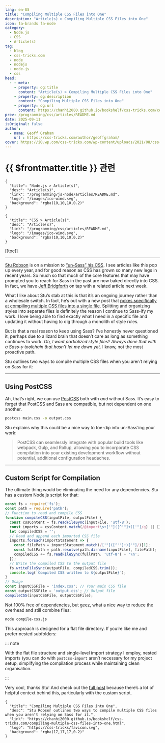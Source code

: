 ```yaml
---
lang: en-US
title: "Compiling Multiple CSS Files into One"
description: "Article(s) > Compiling Multiple CSS Files into One"
icon: fa-brands fa-node
category:
  - Node.js
  - CSS
  - Article(s)
tag:
  - blog
  - css-tricks.com
  - node
  - nodejs
  - node-js
  - css
head:
  - - meta:
    - property: og:title
      content: "Article(s) > Compiling Multiple CSS Files into One"
    - property: og:description
      content: "Compiling Multiple CSS Files into One"
    - property: og:url
      content: https://chanhi2000.github.io/bookshelf/css-tricks.com/compiling-multiple-css-files-into-one.html
prev: /programming/css/articles/README.md
date: 2025-09-11
isOriginal: false
author:
  - name: Geoff Graham
    url : https://css-tricks.com/author/geoffgraham/
cover: https://i0.wp.com/css-tricks.com/wp-content/uploads/2021/08/css-modules-connections.jpg
---
```


# {{ $frontmatter.title }} 관련

```component VPCard
{
  "title": "Node.js > Article(s)",
  "desc": "Article(s)",
  "link": "/programming/js-node/articles/README.md",
  "logo": "/images/ico-wind.svg",
  "background": "rgba(10,10,10,0.2)"
}
```

```component VPCard
{
  "title": "CSS > Article(s)",
  "desc": "Article(s)",
  "link": "/programming/css/articles/README.md",
  "logo": "/images/ico-wind.svg",
  "background": "rgba(10,10,10,0.2)"
}
```

[[toc]]

---

<SiteInfo
  name="Compiling Multiple CSS Files into One"
  desc="Stu Robson outlines two ways to compile multiple CSS files when you aren't relying on Sass for it."
  url="https://css-tricks.com/compiling-multiple-css-files-into-one"
  logo="https://css-tricks/favicon.svg"
  preview="https://i0.wp.com/css-tricks.com/wp-content/uploads/2021/08/css-modules-connections.jpg"/>

[<VPIcon icon="fas fa-globe"/>Stu Robson](https://alwaystwisted.com) is on a mission to [<VPIcon icon="fas fa-globe"/>“un-Sass” his CSS](https://alwaystwisted.com/articles/UnSassing-my-CSS). I see articles like this pop up every year, and for good reason as CSS has grown so many new legs in recent years. So much so that much of the core features that may have prompted you to reach for Sass in the past are now baked directly into CSS. In fact, we have [<VPIcon icon="fas fa-globe"/>Jeff Bridgforth](https://jeffbridgforth.com) on tap with a related article next week.

What I like about Stu’s stab at this is that it’s an ongoing journey rather than a wholesale switch. In fact, he’s out with a new post that [<VPIcon icon="fas fa-globe"/>pokes specifically at compiling multiple CSS files into a single file](https://alwaystwisted.com/articles/UnSassing-my-CSS-CSS-imports). Splitting and organizing styles into separate files is definitely the reason I continue to Sass-ify my work. I love being able to find exactly what I need in a specific file and updating it without having to dig through a monolith of style rules.

But is that a real reason to keep using Sass? I’ve honestly never questioned it, perhaps due to a lizard brain that doesn’t care as long as something continues to work. *Oh, I want partialized style files? Always done that with a Sass-y toolchain that hasn’t let me down yet.* I know, not the most proactive path.

Stu outlines two ways to compile multiple CSS files when you aren’t relying on Sass for it:

---

## Using PostCSS

Ah, that’s right, we can use [<VPIcon icon="fas fa-globe"/>PostCSS](https://postcss.org) both with *and* without Sass. It’s easy to forget that PostCSS and Sass are compatible, but not dependent on one another.

```sh
postcss main.css -o output.css
```

Stu explains why this could be a nice way to toe-dip into un-Sass’ing your work:

> PostCSS can seamlessly integrate with popular build tools like webpack, Gulp, and Rollup, allowing you to incorporate CSS compilation into your existing development workflow without potential, additional configuration headaches.

---

## Custom Script for Compilation

The ultimate thing would be eliminating the need for any dependencies. Stu has a custom Node.js script for that:

```js
const fs = require('fs');
const path = require('path');
// Function to read and compile CSS
function compileCSS(inputFile, outputFile) {
  const cssContent = fs.readFileSync(inputFile, 'utf-8');
  const imports = cssContent.match(/@import\s+['"]([^'"]+)['"]/g) || [];
  let compiledCSS = '';
  // Read and append each imported CSS file
  imports.forEach(importStatement => {
    const filePath = importStatement.match(/['"]([^'"]+)['"]/)[1];
    const fullPath = path.resolve(path.dirname(inputFile), filePath);
    compiledCSS += fs.readFileSync(fullPath, 'utf-8') + '\n';
  });
  // Write the compiled CSS to the output file
  fs.writeFileSync(outputFile, compiledCSS.trim());
  console.log(`Compiled CSS written to ${outputFile}`);
}
// Usage
const inputCSSFile = 'index.css'; // Your main CSS file
const outputCSSFile = 'output.css'; // Output file
compileCSS(inputCSSFile, outputCSSFile);
```

Not 100% free of dependencies, but geez, what a nice way to reduce the overhead and still combine files:

```sh
node compile-css.js
```

This approach is designed for a flat file directory. If you’re like me and prefer nested subfolders:

::: note

With the flat file structure and single-level import strategy I employ, nested imports (you can do with `postcss-import` aren’t necessary for my project setup, simplifying the compilation process while maintaining clean organisation.

:::

Very cool, thanks Stu! And check out the [<VPIcon icon="fas fa-globe"/>full post](https://alwaystwisted.com/articles/UnSassing-my-CSS) because there’s a lot of helpful context behind this, particularly with the custom script.

<SiteInfo
  name="Un-Sass'ing My CSS: Compiling Multiple CSS Files into One Always Twisted"
  desc="Discover how to transition from Sass to modern CSS, exploring ways we can import multiple CSS files into one sole CSS file"
  url="https://alwaystwisted.com/articles/UnSassing-my-CSS-CSS-imports.html/"
  logo="https://alwaystwisted.com/images/favicons/favicon-16x16.png"
  preview="https://alwaystwisted.com/images/articles/meta-images/unsass-my-css-2.png"/>

<!-- TODO: add ARTICLE CARD -->
```component VPCard
{
  "title": "Compiling Multiple CSS Files into One",
  "desc": "Stu Robson outlines two ways to compile multiple CSS files when you aren't relying on Sass for it.",
  "link": "https://chanhi2000.github.io/bookshelf/css-tricks.com/compiling-multiple-css-files-into-one.html",
  "logo": "https://css-tricks/favicon.svg",
  "background": "rgba(17,17,17,0.2)"
}
```
